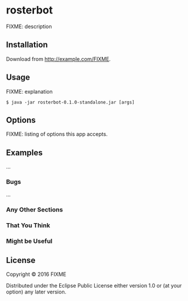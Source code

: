 # rosterbot

FIXME: description

## Installation

Download from http://example.com/FIXME.

## Usage

FIXME: explanation

    $ java -jar rosterbot-0.1.0-standalone.jar [args]

## Options

FIXME: listing of options this app accepts.

## Examples

...

### Bugs

...

### Any Other Sections
### That You Think
### Might be Useful

## License

Copyright © 2016 FIXME

Distributed under the Eclipse Public License either version 1.0 or (at
your option) any later version.
